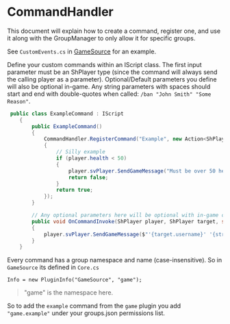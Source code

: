 # CommandHandler

This document will explain how to create a command, register one, and use it along with the GroupManager to only allow it for specific groups.

See `CustomEvents.cs` in [GameSource](https://github.com/broke-protocol/source/blob/master/BP-GameSource/Types/CustomEvents.cs) for an example.

Define your custom commands within an IScript class. The first input parameter must be an ShPlayer type (since the command will always send the calling player as a parameter). Optional/Default parameters you define will also be optional in-game. Any string parameters with spaces should start and end with double-quotes when called: `/ban "John Smith" "Some Reason"`.

```csharp
 public class ExampleCommand : IScript
    {
        public ExampleCommand()
        {
            CommandHandler.RegisterCommand("Example", new Action<ShPlayer, ShPlayer, string, string, byte, int, float>(OnCommandInvoke), (player, command) =>
            {
                // Silly example
                if (player.health < 50)
                {
                    player.svPlayer.SendGameMessage("Must be over 50 health to use this command");
                    return false;
                }
                return true;
            });
        }

        // Any optional parameters here will be optional with in-game commands too
        public void OnCommandInvoke(ShPlayer player, ShPlayer target, string string1 = "default1", string string2 = "default2", byte byte1 = 1, int int1 = 2, float float1 = 3f)
        {
            player.svPlayer.SendGameMessage($"'{target.username}' '{string1}' '{string2}' '{byte1}' '{int1}' '{float1}'");
        }
    }
```

Every command has a group namespace and name (case-insensitive).
So in `GameSource` its defined in `Core.cs` 

```Info = new PluginInfo("GameSource", "game");```

>"game" is the namespace here.

So to add the `example` command from the `game` plugin you add `"game.example"` under your groups.json permissions list.
